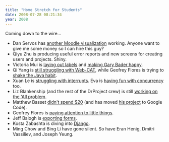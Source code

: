 ```yaml
---
title: "Home Stretch for Students"
date: 2008-07-28 08:21:34
year: 2008
---
```

Coming down to the wire...
<ul>
	<li>Dan Servos has <a href="http://hackerdan.com/moodle/grade-distribution/">another Moodle visualization</a> working. Anyone want to give me some money so I can hire this guy?</li>
	<li>Qiyu Zhu is producing useful error reports and new screens for creating users and projects. Shiny.</li>
	<li>Victoria Mui is <a href="http://idea021.wordpress.com/2008/07/28/new-approach/">laying out labels</a> and <a href="http://idea021.wordpress.com/2008/07/30/refinements/">making Gary Bader happy</a>.</li>
	<li>Qi Yang is <a href="http://summerwebcat.wordpress.com/2008/07/25/coda/">still struggling with Web-CAT</a>, while Geofrey Flores is trying to <a href="http://olmonrails.wordpress.com/2008/07/25/you-know-youre-a-java-programmer/">shake the Java habit</a>.</li>
	<li>Xuan Le is <a href="http://os161viz.blogspot.com/2008/07/interrupts.html">struggling with interrupts</a>. Eva is <a href="http://iwa-wong.livejournal.com/4593.html">having fun with concurrency</a> too.</li>
	<li>Liz Blankenship (and the rest of the DrProject crew) is still <a href="http://www.lizblankenship.com/drproject/blog/?p=13">working on the 'All problem</a>.</li>
	<li>Matthew Basset <a href="http://mbasset.wordpress.com/2008/07/25/this-week-that-week-any-old-week/">didn't spend $20</a> (and has moved <a href="http://code.google.com/p/hackystat-sensor-tfs/">his project</a> to Google Code).</li>
	<li>Geofrey Flores is <a href="http://olmonrails.wordpress.com/2008/07/29/pay-attention-to-little-things/">paying attention to little things</a>.</li>
	<li>Jeff Balogh is <a href="http://dojotoolkit.org/2008/07/29/dnd-form-editor-export-works">exporting forms</a>.</li>
	<li>Kosta Zabashta is diving into <a href="http://www.djangoproject.org">Django</a>.</li>
	<li>Ming Chow and Bing Li have gone silent.  So have Eran Henig, Dmitri Vassiliev, and Joseph Yeung.</li>
</ul>
